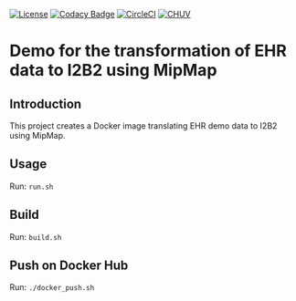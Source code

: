 [![License](https://img.shields.io/badge/license-Apache--2.0-blue.svg)](https://github.com/LREN-CHUV/MIPMap-demo-ehr-to-i2b2/blob/master/LICENSE)
[![Codacy Badge](https://api.codacy.com/project/badge/Grade/9adcf4cbd730472386d0e71ab27b9b6b)](https://www.codacy.com/app/mirco-nasuti/MIPMap-demo-ehr-to-i2b2?utm_source=github.com&amp;utm_medium=referral&amp;utm_content=LREN-CHUV/MIPMap-demo-ehr-to-i2b2&amp;utm_campaign=Badge_Grade)
[![CircleCI](https://circleci.com/gh/LREN-CHUV/MIPMap-demo-ehr-to-i2b2.svg?style=svg)](https://circleci.com/gh/LREN-CHUV/MIPMap-demo-ehr-to-i2b2) [![CHUV](https://img.shields.io/badge/CHUV-LREN-AF4C64.svg)](https://www.unil.ch/lren/en/home.html)

# Demo for the transformation of EHR data to I2B2 using MipMap

## Introduction

This project creates a Docker image translating EHR demo data to I2B2 using MipMap.

## Usage

Run: `run.sh`

## Build

Run: `build.sh`

## Push on Docker Hub

Run: `./docker_push.sh`

